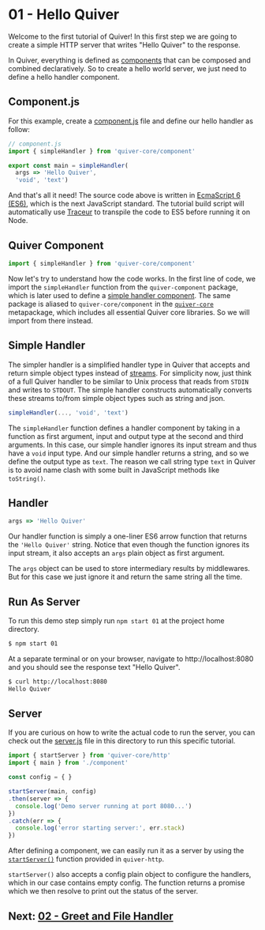 # 01 - Hello Quiver

Welcome to the first tutorial of Quiver! In this first step we are going to create a simple HTTP server that writes "Hello Quiver" to the response.

In Quiver, everything is defined as [components](https://github.com/quiverjs/doc/wiki/Component-System) that can be composed and combined declaratively. So to create a hello world server, we just need to define a hello handler component.

## Component.js

For this example, create a [component.js](component.js) file and define our hello handler as follow:

```javascript
// component.js
import { simpleHandler } from 'quiver-core/component'

export const main = simpleHandler(
  args => 'Hello Quiver',
  'void', 'text')
```

And that's all it need! The source code above is written in [EcmaScript 6 (ES6)](http://www.2ality.com/2014/08/es6-today.html), which is the next JavaScript standard. The tutorial build script will automatically use [Traceur](https://github.com/google/traceur-compiler) to transpile the code to ES5 before running it on Node.

## Quiver Component

```javascript
import { simpleHandler } from 'quiver-core/component'
```

Now let's try to understand how the code works. In the first line of code, we import the `simpleHandler` function from the `quiver-component` package, which is later used to define a [simple handler component](https://github.com/quiverjs/doc/wiki/Handler-Components#simple-handler). The same package is aliased to `quiver-core/component` in the [`quiver-core`](https://github.com/quiverjs/doc/wiki/Core) metapackage, which includes all essential Quiver core libraries. So we will import from there instead.

## Simple Handler

The simpler handler is a simplified handler type in Quiver that accepts and return simple object types instead of [streams](https://github.com/quiverjs/doc/wiki/Architecture-Constructs#stream-handler). For simplicity now, just think of a full Quiver handler to be similar to Unix process that reads from `STDIN` and writes to `STDOUT`. The simple handler constructs automatically converts these streams to/from simple object types such as string and json.

```javascript
simpleHandler(..., 'void', 'text')
```

The `simpleHandler` function defines a handler component by taking in a function as first argument, input and output type at the second and third arguments. In this case, our simple handler ignores its input stream and thus have a `void` input type. And our simple handler returns a string, and so we define the output type as `text`. The reason we call string type `text` in Quiver is to avoid name clash with some built in JavaScript methods like `toString()`.

## Handler

```javascript
args => 'Hello Quiver'
```

Our handler function is simply a one-liner ES6 arrow function that returns the `'Hello Quiver'` string. Notice that even though the function ignores its input stream, it also accepts an `args` plain object as first argument. 

The `args` object can be used to store intermediary results by middlewares. But for this case we just ignore it and return the same string all the time.

## Run As Server

To run this demo step simply run `npm start 01` at the project home directory.

```bash
$ npm start 01
```

At a separate terminal or on your browser, navigate to http://localhost:8080 and you should see the response text "Hello Quiver".

```bash
$ curl http://localhost:8080
Hello Quiver
```

## Server

If you are curious on how to write the actual code to run the server, you can check out the [server.js](server.js) file in this directory to run this specific tutorial.

```javascript
import { startServer } from 'quiver-core/http'
import { main } from './component'

const config = { }

startServer(main, config)
.then(server => {
  console.log('Demo server running at port 8080...')
})
.catch(err => {
  console.log('error starting server:', err.stack)
})
```

After defining a component, we can easily run it as a server by using the [`startServer()`](https://github.com/quiverjs/doc/wiki/HTTP-Core) function provided in `quiver-http`.

`startServer()` also accepts a config plain object to configure the handlers, which in our case contains empty config. The function returns a promise which we then resolve to print out the status of the server.

## Next: [02 - Greet and File Handler](../02)
